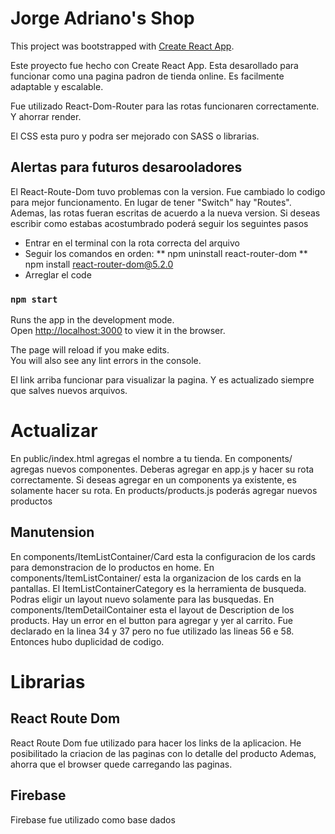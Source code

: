 # Jorge Adriano's Shop

This project was bootstrapped with [Create React App](https://github.com/facebook/create-react-app).

Este proyecto fue hecho con Create React App.
Esta desarollado para funcionar como una pagina padron de tienda online.
Es facilmente adaptable y escalable.

Fue utilizado React-Dom-Router para las rotas funcionaren correctamente. Y ahorrar render.

El CSS esta puro y podra ser mejorado con SASS o librarias.

## Alertas para futuros desarooladores

El React-Route-Dom tuvo problemas con la version. Fue cambiado lo codigo para mejor funcionamento.
En lugar de tener "Switch" hay "Routes". Ademas, las rotas fueran escritas de acuerdo a la nueva version.
Si deseas escribir como estabas acostumbrado poderá seguir los seguintes pasos
* Entrar en el terminal con la rota correcta del arquivo
* Seguir los comandos en orden:
** npm uninstall react-router-dom
** npm install react-router-dom@5.2.0
* Arreglar el code


### `npm start`

Runs the app in the development mode.\
Open [http://localhost:3000](http://localhost:3000) to view it in the browser.

The page will reload if you make edits.\
You will also see any lint errors in the console.

El link arriba funcionar para visualizar la pagina. Y es actualizado siempre que salves nuevos arquivos.


# Actualizar

En public/index.html agregas el nombre a tu tienda.
En components/ agregas nuevos componentes. Deberas agregar en app.js y hacer su rota correctamente. Si deseas agregar en un components ya existente, es solamente hacer su rota.
En products/products.js poderás agregar nuevos productos

## Manutension

En components/ItemListContainer/Card esta la configuracion de los cards para demonstracion de lo productos en home.
En components/ItemListContainer/ esta la organizacion de los cards en la pantallas. El ItemListContainerCategory es la herramienta de busqueda. Podras eligir un layout nuevo solamente para las busquedas.
En components/ItemDetailContainer esta el layout de Description de los products. Hay un error en el button para agregar y yer al carrito. Fue declarado en la linea 34 y 37 pero no fue utilizado las lineas 56 e 58. Entonces hubo duplicidad de codigo.


# Librarias

## React Route Dom
React Route Dom fue utilizado para hacer los links de la aplicacion.
He posibilitado la criacion de las paginas con lo detalle del producto
Ademas, ahorra que el browser quede carregando las paginas.

## Firebase
Firebase fue utilizado como base dados
